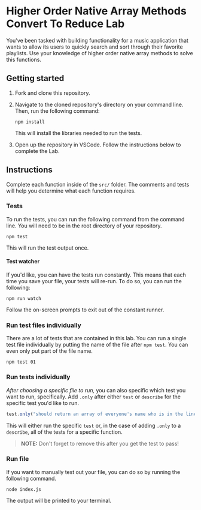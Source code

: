 # Higher Order Native Array Methods Convert To Reduce Lab

You've been tasked with building functionality for a music application that wants to allow its users to quickly search and sort through their favorite playlists. Use your knowledge of higher order native array methods to solve this functions.

## Getting started

1. Fork and clone this repository.

1. Navigate to the cloned repository's directory on your command line. Then, run the following command:

   ```
   npm install
   ```

   This will install the libraries needed to run the tests.

1. Open up the repository in VSCode. Follow the instructions below to complete the Lab.

## Instructions

Complete each function inside of the `src/` folder. The comments and tests will help you determine what each function requires.

### Tests

To run the tests, you can run the following command from the command line. You will need to be in the root directory of your repository.

```
npm test
```

This will run the test output once.

#### Test watcher

If you'd like, you can have the tests run constantly. This means that each time you save your file, your tests will re-run. To do so, you can run the following:

```
npm run watch
```

Follow the on-screen prompts to exit out of the constant runner.

### Run test files individually

There are a lot of tests that are contained in this lab. You can run a single test file individually by putting the name of the file after `npm test`. You can even only put part of the file name.

```
npm test 01
```

### Run tests individually

_After choosing a specific file to run,_ you can also specific which test you want to run, specifically. Add `.only` after either `test` or `describe` for the specific test you'd like to run.

```js
test.only("should return an array of everyone's name who is in the line, in order", () => {
```

This will either run the specific `test` or, in the case of adding `.only` to a `describe`, all of the tests for a specific function.

> **NOTE:** Don't forget to remove this after you get the test to pass!

### Run file

If you want to manually test out your file, you can do so by running the following command.

```
node index.js
```

The output will be printed to your terminal.
